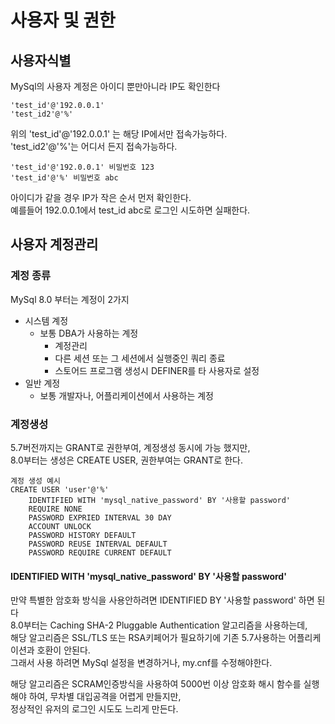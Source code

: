 # 사용자 및 권한

## 사용자식별
MySql의 사용자 계정은 아이디 뿐만아니라 IP도 확인한다
~~~
'test_id'@'192.0.0.1'
'test_id2'@'%'
~~~
위의 'test_id'@'192.0.0.1' 는 해당 IP에서만 접속가능하다.  
'test_id2'@'%'는 어디서 든지 접속가능하다.

~~~
'test_id'@'192.0.0.1' 비밀번호 123
'test_id'@'%' 비밀번호 abc
~~~
아이디가 같을 경우 IP가 작은 순서 먼저 확인한다.   
예를들어 192.0.0.1에서 test_id abc로 로그인 시도하면 실패한다.

## 사용자 계정관리
### 계정 종류
MySql 8.0 부터는 계정이 2가지
- 시스템 계정
  - 보통 DBA가 사용하는 계정
    - 계정관리
    - 다른 세션 또는 그 세션에서 실행중인 쿼리 종료
    - 스토어드 프로그램 생성시 DEFINER를 타 사용자로 설정
- 일반 계정
  - 보통 개발자나, 어플리케이션에서 사용하는 계정
  
### 계정생성
5.7버전까지는 GRANT로 권한부여, 계정생성 동시에 가능 했지만,  
8.0부터는 생성은 CREATE USER, 권한부여는 GRANT로 한다.

~~~
계정 생성 예시
CREATE USER 'user'@'%'
    IDENTIFIED WITH 'mysql_native_password' BY '사용할 password'
    REQUIRE NONE
    PASSWORD EXPRIED INTERVAL 30 DAY
    ACCOUNT UNLOCK
    PASSWORD HISTORY DEFAULT
    PASSWORD REUSE INTERVAL DEFAULT
    PASSWORD REQUIRE CURRENT DEFAULT
~~~
 
#### IDENTIFIED WITH 'mysql_native_password' BY '사용할 password'  
만약 특별한 암호화 방식을 사용안하려면 IDENTIFIED BY '사용할 password' 하면 된다    
8.0부터는 Caching SHA-2 Pluggable Authentication 알고리즘을 사용하는데,  
해당 알고리즘은 SSL/TLS 또는 RSA키페어가 필요하기에 기존 5.7사용하는 어플리케이션과 호환이 안된다.       
그래서 사용 하려면 MySql 설정을 변경하거나, my.cnf를 수정해야한다.     

해당 알고리즘은 SCRAM인증방식을 사용하여
5000번 이상 암호화 해시 함수를 실행해야 하여, 무차별 대입공격을 어렵게 만들지만,   
정상적인 유저의 로그인 시도도 느리게 만든다.   

####